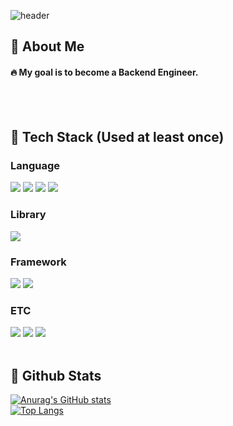 <div>
  
  <!--Header-->
  ![header](https://capsule-render.vercel.app/api?type=waving&color=gradient&height=300&section=header&text=Good%20to%20see%20you%20%F0%9F%A4%97)
  
</div>

<div>
  <!--Body-->
  
  ## 👀 About Me
  #### :fire: My goal is to become a Backend Engineer.<br/>
  <br/>
  <br/>
  
  ## 🧱 Tech Stack (Used at least once)
  ### Language
  <!--Java-->
  <img src="https://img.shields.io/badge/java-%23ED8B00.svg?style=for-the-badge&logo=openjdk&logoColor=white"/>
  <!--Python-->
  <img src="https://img.shields.io/badge/Python-3776AB?style=flat-square&logo=Python&logoColor=white"/>
  <!--JavaScript-->
  <img src="https://img.shields.io/badge/JavaScript-F7DF1E?style=flat-square&logo=JavaScript&logoColor=white"/>
  <!--GoogleAppsScript-->
  <img src="https://img.shields.io/badge/GoogleAppsScript-4285F4?style=flat-square&logo=GoogleAppsScript&logoColor=white"/>
  <!--HTML5-->
  <!--CSS-->
  <br/>
  
  ### Library
  <!--Selenium-->
  <img src="https://img.shields.io/badge/Selenium-43B02A?style=flat-square&logo=Selenium&logoColor=white"/>
  <br/>
  
  ### Framework
  <!--Spring-->
  <img src="https://img.shields.io/badge/Spring-6DB33F?style=flat-square&logo=Spring&logoColor=white"/>
  <!--Next-->
  <img src="https://img.shields.io/badge/Next.js-000000?style=flat-square&logo=Next.js&logoColor=white&Color=white"/>
  <br/>
  
  ### ETC
  <!--Amazon AWS-->
  <img src="https://img.shields.io/badge/discord-5865F2?style=flat-square&logo=discord&logoColor=white"/>
  <!--Slack-->
  <img src="https://img.shields.io/badge/Slack-4A154B?style=flat-square&logo=Slack&logoColor=white"/>
  <!--MySQL-->
  <img src="https://img.shields.io/badge/MySQL-4479A1?style=flat-square&logo=MySQL&logoColor=white"/>
  <br/>
  <br/>
  
  ## 🤔 Github Stats
  [![Anurag's GitHub stats](https://github-readme-stats.vercel.app/api?username=gooraeng)](https://github.com/anuraghazra/github-readme-stats)
  <br/>
  [![Top Langs](https://github-readme-stats.vercel.app/api/top-langs/?username=gooraeng)](https://github.com/anuraghazra/github-readme-stats)
  
</div>

<!--
**Gooraeng/Gooraeng** is a ✨ _special_ ✨ repository because its `README.md` (this file) appears on your GitHub profile.

Here are some ideas to get you started:

- 🔭 I’m currently working on ...
- 🌱 I’m currently learning ...
- 👯 I’m looking to collaborate on ...
- 🤔 I’m looking for help with ...
- 💬 Ask me about ...
- 📫 How to reach me: ...
- 😄 Pronouns: ...
- ⚡ Fun fact: ...
-->
